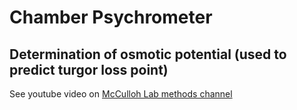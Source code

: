 # Chamber Psychrometer

## Determination of osmotic potential (used to predict turgor loss point)
See youtube video on [McCulloh Lab methods channel](https://www.youtube.com/watch?v=kz20A7fofI8)
